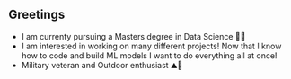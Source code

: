 ## Greetings

<!--
**Chadanddata/Chadanddata** is a ✨ _special_ ✨ repository because its `README.md` (this file) appears on your GitHub profile.

Here are some ideas to get you started:

- 🔭 I’m currently working on ...
- 🌱 I’m currently learning ...
- 👯 I’m looking to collaborate on ...
- 🤔 I’m looking for help with ...
- 💬 Ask me about ...
- 📫 How to reach me: ...
- 😄 Pronouns: ...
- ⚡ Fun fact: ...
-->
- I am currenty pursuing a Masters degree in Data Science 👨‍🎓
- I am interested in working on many different projects! Now that I know how to code and build ML models I want to do everything all at once!
- Military veteran and Outdoor enthusiast ⛰️🥾

